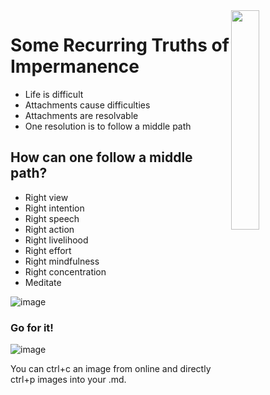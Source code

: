 <img align=right src="https://github.com/NSAWTraining/GithubProjectManagement/blob/main/sandbox/DRAFT_NSAWlogo_v2.png" width=30% height=30%>

# Some Recurring Truths of Impermanence

- Life is difficult
- Attachments cause difficulties
- Attachments are resolvable
- One resolution is to follow a middle path 

## How can one follow a middle path?

- Right view 
- Right intention 
- Right speech 
- Right action
- Right livelihood
- Right effort 
- Right mindfulness
- Right concentration
- Meditate

![image](https://user-images.githubusercontent.com/11236454/236912861-3e37f345-8041-464b-abcb-4fa997cb09a5.png)

### Go for it!

![image](https://user-images.githubusercontent.com/11236454/236913508-512e7191-39db-448b-b1ea-96cfd39bc404.png)



You can ctrl+c an image from online and directly ctrl+p images into your .md. 
